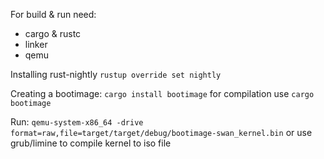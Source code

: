 For build & run need:
- cargo & rustc
- linker
- qemu

Installing rust-nightly
`rustup override set nightly`

Creating a bootimage:
`cargo install bootimage`
for compilation use `cargo bootimage`

Run:
`qemu-system-x86_64 -drive format=raw,file=target/target/debug/bootimage-swan_kernel.bin`
or use grub/limine to compile kernel to iso file
